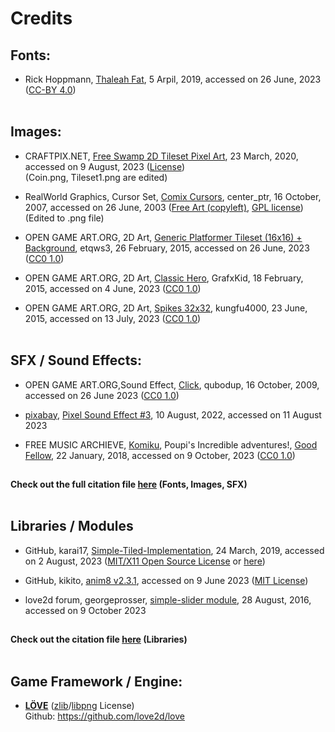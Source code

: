 # Credits
## Fonts: 
- Rick Hoppmann, [Thaleah Fat](https://tinyworlds.itch.io/free-pixel-font-thaleah), 5 Arpil, 2019, accessed on 26 June, 2023  ([CC-BY 4.0](https://creativecommons.org/licenses/by/4.0/)) <br><br>
## Images:
- CRAFTPIX.NET, [Free Swamp 2D Tileset Pixel Art](https://free-game-assets.itch.io/free-swamp-2d-tileset-pixel-art), 23 March, 2020, accessed on 9 August, 2023 ([License](https://craftpix.net/file-licenses/))<br>
(Coin.png, Tileset1.png are edited)

- RealWorld Graphics, Cursor Set, [Comix Cursors](http://www.rw-designer.com/cursor-set/comix), center_ptr, 16 October, 2007, accessed on 26 June, 2003 ([Free Art (copyleft)](https://artlibre.org/), [GPL license](https://www.gnu.org/licenses/gpl-3.0.html)) <br>
(Edited to .png file)

- OPEN GAME ART.ORG, 2D Art, [Generic Platformer Tileset (16x16) + Background](https://opengameart.org/content/generic-platformer-tileset-16x16-background), etqws3, 26 February, 2015, accessed on 26 June, 2023 ([CC0 1.0](https://creativecommons.org/publicdomain/zero/1.0/))

- OPEN GAME ART.ORG, 2D Art, [Classic Hero](https://opengameart.org/content/classic-hero), GrafxKid, 18 February, 2015, accessed on 4 June, 2023 ([CC0 1.0](https://creativecommons.org/publicdomain/zero/1.0/))

- OPEN GAME ART.ORG, 2D Art, [Spikes 32x32](https://opengameart.org/content/spikes-32x32), kungfu4000, 23 June, 2015, accessed on 13 July, 2023 ([CC0 1.0](https://creativecommons.org/publicdomain/zero/1.0/))<br><br>

## SFX / Sound Effects:
- OPEN GAME ART.ORG,Sound Effect, [Click](https://opengameart.org/content/click), qubodup,  16 October, 2009, accessed on 26 June 2023 ([CC0 1.0](https://creativecommons.org/publicdomain/zero/1.0/))

- [pixabay](https://pixabay.com/), [Pixel Sound Effect #3](https://pixabay.com/sound-effects/pixel-sound-effect-3-82880/), 10 August, 2022, accessed on 11 August 2023

- FREE MUSIC ARCHIEVE, [Komiku](https://freemusicarchive.org/music/Komiku/), Poupi's Incredible adventures!, [Good Fellow](https://freemusicarchive.org/music/Komiku/Poupis_incredible_adventures_/Komiku_-_Poupis_incredible_adventures__-_13_Good_Fellow/), 22 January, 2018, accessed on 9 October, 2023 ([CC0 1.0](https://creativecommons.org/publicdomain/zero/1.0/))

##
#### Check out the full citation file [here](/assets/citation.txt) (Fonts, Images, SFX) <br><br>

## Libraries / Modules
- GitHub, karai17, [Simple-Tiled-Implementation](https://github.com/karai17/Simple-Tiled-Implementation), 24 March, 2019, accessed on 2 August, 2023 ([MIT/X11 Open Source License](https://opensource.org/license/mit/) or [here](https://github.com/karai17/Simple-Tiled-Implementation/blob/master/LICENSE.md))

- GitHub, kikito, [anim8 v2.3.1](https://github.com/kikito/anim8), accessed on 9 June 2023 ([MIT License](https://github.com/kikito/anim8/blob/master/MIT-LICENSE.txt))

- love2d forum, georgeprosser, [simple-slider module](https://love2d.org/forums/viewtopic.php?t=80711), 28 August, 2016, accessed on 9 October 2023

##
#### Check out the citation file [here](/lib/library_citation.txt) (Libraries) <br><br>

## Game Framework / Engine: 
- **[LÖVE](https://love2d.org/)** ([zlib](https://zlib.net/)/[libpng](http://libpng.org/pub/png/libpng.html) License) <br>
Github: <https://github.com/love2d/love>